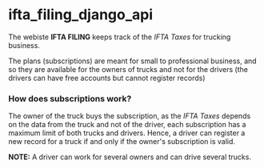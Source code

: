 # ifta_filing_django_api

The webiste __IFTA FILING__ keeps track of the _IFTA Taxes_ for trucking business.

The plans (subscriptions) are meant for small to professional business, and so they are available for the owners of trucks and not for the drivers (the drivers can have free accounts but cannot register records)

### How does subscriptions work?

The owner of the truck buys the subscription, as the _IFTA Taxes_ depends on the data from the truck and not of the driver, each subscription has a maximum limit of both trucks and drivers. Hence, a driver can register a new record for a truck if and only if the owner's subscription is valid.

__NOTE:__ A driver can work for several owners and can drive several trucks.